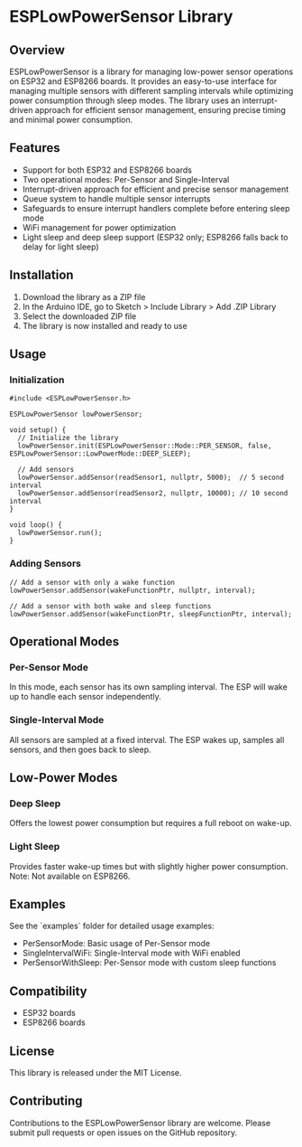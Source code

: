 # ESPLowPowerSensor Library

## Overview
ESPLowPowerSensor is a library for managing low-power sensor operations on ESP32 and ESP8266 boards. It provides an easy-to-use interface for managing multiple sensors with different sampling intervals while optimizing power consumption through sleep modes. The library uses an interrupt-driven approach for efficient sensor management, ensuring precise timing and minimal power consumption.

## Features
- Support for both ESP32 and ESP8266 boards
- Two operational modes: Per-Sensor and Single-Interval
- Interrupt-driven approach for efficient and precise sensor management
- Queue system to handle multiple sensor interrupts
- Safeguards to ensure interrupt handlers complete before entering sleep mode
- WiFi management for power optimization
- Light sleep and deep sleep support (ESP32 only; ESP8266 falls back to delay for light sleep)

## Installation
1. Download the library as a ZIP file
2. In the Arduino IDE, go to Sketch > Include Library > Add .ZIP Library
3. Select the downloaded ZIP file
4. The library is now installed and ready to use

## Usage
### Initialization
```
#include <ESPLowPowerSensor.h>

ESPLowPowerSensor lowPowerSensor;

void setup() {
  // Initialize the library
  lowPowerSensor.init(ESPLowPowerSensor::Mode::PER_SENSOR, false, ESPLowPowerSensor::LowPowerMode::DEEP_SLEEP);
  
  // Add sensors
  lowPowerSensor.addSensor(readSensor1, nullptr, 5000);  // 5 second interval
  lowPowerSensor.addSensor(readSensor2, nullptr, 10000); // 10 second interval
}

void loop() {
  lowPowerSensor.run();
}
```

### Adding Sensors
```
// Add a sensor with only a wake function
lowPowerSensor.addSensor(wakeFunctionPtr, nullptr, interval);

// Add a sensor with both wake and sleep functions
lowPowerSensor.addSensor(wakeFunctionPtr, sleepFunctionPtr, interval);
```

## Operational Modes
### Per-Sensor Mode
In this mode, each sensor has its own sampling interval. The ESP will wake up to handle each sensor independently.

### Single-Interval Mode
All sensors are sampled at a fixed interval. The ESP wakes up, samples all sensors, and then goes back to sleep.

## Low-Power Modes
### Deep Sleep
Offers the lowest power consumption but requires a full reboot on wake-up.

### Light Sleep
Provides faster wake-up times but with slightly higher power consumption. Note: Not available on ESP8266.

## Examples
See the \`examples\` folder for detailed usage examples:
- PerSensorMode: Basic usage of Per-Sensor mode
- SingleIntervalWiFi: Single-Interval mode with WiFi enabled
- PerSensorWithSleep: Per-Sensor mode with custom sleep functions

## Compatibility
- ESP32 boards
- ESP8266 boards

## License
This library is released under the MIT License.

## Contributing
Contributions to the ESPLowPowerSensor library are welcome. Please submit pull requests or open issues on the GitHub repository.